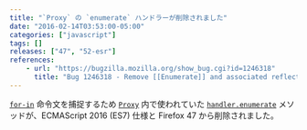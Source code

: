 ```yaml
---
title: "`Proxy` の `enumerate` ハンドラーが削除されました"
date: "2016-02-14T03:53:00-05:00"
categories: ["javascript"]
tags: []
releases: ["47", "52-esr"]
references:
    - url: "https://bugzilla.mozilla.org/show_bug.cgi?id=1246318"
      title: "Bug 1246318 - Remove [[Enumerate]] and associated reflective capabilities"
---
```

[`for-in`](https://developer.mozilla.org/docs/Web/JavaScript/Reference/Statements/for...in) 命令文を捕捉するため [`Proxy`](https://developer.mozilla.org/docs/Web/JavaScript/Reference/Global_Objects/Proxy) 内で使われていた [`handler.enumerate`](https://developer.mozilla.org/docs/Web/JavaScript/Reference/Global_Objects/Proxy/handler/enumerate) メソッドが、ECMAScript 2016 (ES7) 仕様と Firefox 47 から削除されました。
